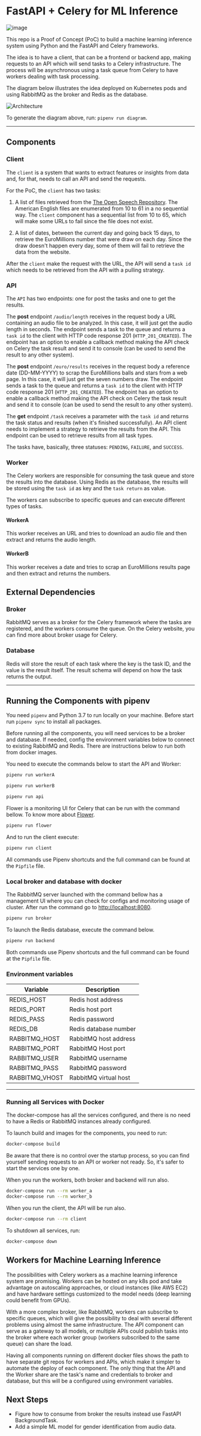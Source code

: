 # FastAPI + Celery for ML Inference

![image](https://img.shields.io/badge/python-3.7-blue)

This repo is a Proof of Concept (PoC) to build a machine learning inference system using Python and the FastAPI and Celery frameworks.

The idea is to have a client, that can be a frontend or backend app, making requests to an API which will send tasks to a Celery infrastructure. The process will be asynchronous using a task queue from Celery to have workers dealing with task processing.

The diagram below illustrates the idea deployed on Kubernetes pods and using RabbitMQ as the broker and Redis as the database.

![Architecture](diagram/architecture.png)

To generate the diagram above, run: `pipenv run diagram`.

---

## Components

### Client

The `client` is a system that wants to extract features or insights from data and, for that, needs to call an API and send the requests.

For the PoC, the `client` has two tasks:

1. A list of files retrieved from the [The Open Speech Repository](http://www.voiptroubleshooter.com/open_speech/). The American English files are enumerated from 10 to 61 in a no sequential way. The `client` component has a sequential list from 10 to 65, which will make some URLs to fail since the file does not exist.

1. A list of dates, between the current day and going back 15 days, to retrieve the EuroMillions number that were draw on each day. Since the draw doesn't happen every day, some of them will fail to retrieve the data from the website.

After the `client` make the request with the URL, the API will send a `task id` which needs to be retrieved from the API with a pulling strategy.

### API

The `API` has two endpoints: one for post the tasks and one to get the results.

The **post** endpoint `/audio/length` receives in the request body a URL containing an audio file to be analyzed. In this case, it will just get the audio length in seconds. The endpoint sends a task to the queue and returns a `task id` to the client with HTTP code response 201 (`HTTP_201_CREATED`). The endpoint has an option to enable a callback method making the API check on Celery the task result and send it to console (can be used to send the result to any other system).

The **post** endpoint `/euro/results` receives in the request body a reference date (DD-MM-YYYY) to scrap the EuroMillions balls and stars from a web page. In this case, it will just get the seven numbers draw. The endpoint sends a task to the queue and returns a `task id` to the client with HTTP code response 201 (`HTTP_201_CREATED`). The endpoint has an option to enable a callback method making the API check on Celery the task result and send it to console (can be used to send the result to any other system).

The **get** endpoint `/task` receives a parameter with the `task id` and returns the task status and results (when it's finished successfully). An API client needs to implement a strategy to retrieve the results from the API. This endpoint can be used to retrieve results from all task types.

The tasks have, basically, three statuses: `PENDING`, `FAILURE`, and `SUCCESS`.

### Worker

The Celery workers are responsible for consuming the task queue and store the results into the database. Using Redis as the database, the results will be stored using the `task id` as key and the `task return` as value.

The workers can subscribe to specific queues and can execute different types of tasks.

#### WorkerA

This worker receives an URL and tries to download an audio file and then extract and returns the audio length.

#### WorkerB

This worker receives a date and tries to scrap an EuroMillions results page and then extract and returns the numbers.

## External Dependencies

### Broker

RabbitMQ serves as a broker for the Celery framework where the tasks are registered, and the workers consume the queue. On the Celery website, you can find more about broker usage for Celery.

### Database

Redis will store the result of each task where the key is the task ID, and the value is the result itself. The result schema will depend on how the task returns the output.

---

## Running the Components with pipenv

You need `pipenv` and Python 3.7 to run locally on your machine. Before start run `pipenv sync` to install all packages.

Before running all the components, you will need services to be a broker and database. If needed, config the environment variables below to connect to existing RabbitMQ and Redis. There are instructions below to run both from docker images.

You need to execute the commands below to start the API and Worker:

```bash
pipenv run workerA

pipenv run workerB

pipenv run api
```

Flower is a monitoring UI for Celery that can be run with the command bellow. To know more about [Flower](https://flower.readthedocs.io/en/latest/index.html).

```bash
pipenv run flower
```

And to run the client execute:

```bash
pipenv run client
```

All commands use Pipenv shortcuts and the full command can be found at the `Pipfile` file.

### Local broker and database with docker

The RabbitMQ server launched with the command bellow has a management UI where you can check for configs and monitoring usage of cluster. After run the command go to <http://localhost:8080>.

```bash
pipenv run broker
```

To launch the Redis database, execute the command below.

```bash
pipenv run backend
```

Both commands use Pipenv shortcuts and the full command can be found at the `Pipfile` file.

### Environment variables

| Variable          | Description |
| ---               | --- |
| REDIS_HOST        | Redis host address
| REDIS_PORT        | Redis host port
| REDIS_PASS        | Redis password
| REDIS_DB          | Redis database number
| RABBITMQ_HOST     | RabbitMQ host address
| RABBITMQ_PORT     | RabbitMQ Host port
| RABBITMQ_USER     | RabbitMQ username
| RABBITMQ_PASS     | RabbitMQ password
| RABBITMQ_VHOST    | RabbitMQ virtual host

---

### Running all Services with Docker

The docker-compose has all the services configured, and there is no need to have a Redis or RabbitMQ instances already configured.

To launch build and images for the components, you need to run:

```bash
docker-compose build
```

Be aware that there is no control over the startup process, so you can find yourself sending requests to an API or worker not ready. So, it's safer to start the services one by one.

When you run the workers, both broker and backend will run also.

```bash
docker-compose run --rm worker_a
docker-compose run --rm worker_b
```

When you run the client, the API will be run also.

```bash
docker-compose run --rm client
```

To shutdown all services, run:

```bash
docker-compose down
```

## Workers for Machine Learning Inference

The possibilities with Celery workers as a machine learning inference system are promising. Workers can be hosted on any k8s pod and take advantage on autoscaling approaches, or cloud instances (like AWS EC2) and have hardware settings customized to the model needs (deep learning could benefit from GPUs).

With a more complex broker, like RabbitMQ, workers can subscribe to specific queues, which will give the possibility to deal with several different problems using almost the same infrastructure. The API component can serve as a gateway to all models, or multiple APIs could publish tasks into the broker where each worker group (workers subscribed to the same queue) can share the load.

Having all components running on different docker files shows the path to have separate git repos for workers and APIs, which make it simpler to automate the deploy of each component. The only thing that the API and the Worker share are the task's name and credentials to broker and database, but this will be a configured using environment variables.

## Next Steps

- Figure how to consume from broker the results instead use FastAPI BackgroundTask.
- Add a simple ML model for gender identification from audio data.
